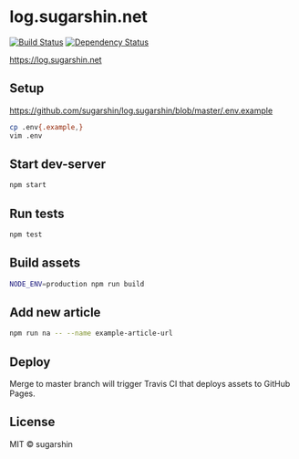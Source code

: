 # log.sugarshin.net

[![Build Status][travis-image]][travis-url]
[![Dependency Status][david-image]][david-url]

https://log.sugarshin.net

## Setup

https://github.com/sugarshin/log.sugarshin/blob/master/.env.example

```sh
cp .env{.example,}
vim .env
```

## Start dev-server

```bash
npm start
```

## Run tests

```bash
npm test
```

## Build assets

```bash
NODE_ENV=production npm run build
```

## Add new article

```bash
npm run na -- --name example-article-url
```

## Deploy

Merge to master branch will trigger Travis CI that deploys assets to GitHub Pages.

## License

MIT © sugarshin

[travis-image]: https://img.shields.io/travis/sugarshin/log.sugarshin.net/master.svg?branch=master&style=flat-square
[travis-url]: https://travis-ci.org/sugarshin/log.sugarshin.net
[david-image]: https://david-dm.org/sugarshin/log.sugarshin.net.svg?style=flat-square
[david-url]: https://david-dm.org/sugarshin/log.sugarshin.net
